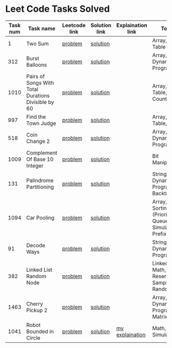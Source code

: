 # Leet Code Tasks Solved

|   Task num   |   Task name                                           |   Leetcode link                                                                                 |   Solution link                                                                                                  |   Explaination link                                                                                                                                  |   Topics                                                        |   Difficulty    |
|------------  |-----------------------------------------------------  |-----------------------------------------------------------------------------------------------  |----------------------------------------------------------------------------------------------------------------  |----------------------------------------------------------------------------------------------------------------------------------------------------  |---------------------------------------------------------------  |---------------  |
| 1            | Two Sum                                               | [problem](https://leetcode.com/problems/two-sum/)                                               | [solution](https://github.com/yk4r2/LeetCodeTasks/tree/master/1.TwoSum)                                          |                                                                                                                                                      | Array, Hash Table                                               | Easy            |
| 312          | Burst Balloons                                        | [problem](https://leetcode.com/problems/burst-balloons/)                                        | [solution](https://github.com/yk4r2/LeetCodeTasks/tree/master/312.BurstBalloons)                                 |                                                                                                                                                      | Array, Dynamic Programming                                      | Hard            |
| 1010         | Pairs of Songs With Total Durations Divisible by 60   | [problem](https://leetcode.com/problems/pairs-of-songs-with-total-durations-divisible-by-60/)   | [solution](https://github.com/yk4r2/LeetCodeTasks/tree/master/1010.PairsOfSongsWithTotalDurationDivisibleBy60)   |                                                                                                                                                      | Array, Hash Table, Counting                                     | Medium          |
| 997          | Find the Town Judge                                   | [problem](https://leetcode.com/problems/find-the-town-judge/)                                   | [solution](https://github.com/yk4r2/LeetCodeTasks/tree/master/997.FindTheTowerJudge)                             |                                                                                                                                                      | Array, Hash Table, Graph                                        | Easy            |
| 518          | Coin Change 2                                         | [problem](https://leetcode.com/problems/coin-change-2/)                                         | [solution](https://github.com/yk4r2/LeetCodeTasks/tree/master/518.CoinChange2)                                   |                                                                                                                                                      | Array, Dynamic Programming                                      | Medium          |
| 1009         | Complement Of Base 10 Integer                         | [problem](https://leetcode.com/problems/complement-of-base-10-integer/)                         | [solution](https://github.com/yk4r2/LeetCodeTasks/tree/master/1009.ComplementOfBase10Integer)                    |                                                                                                                                                      | Bit Manipulation                                                | Easy            |
| 131          | Palindrome Partitioning                               | [problem](https://leetcode.com/problems/palindrome-partitioning/)                               | [solution](https://github.com/yk4r2/LeetCodeTasks/tree/master/131.PalindromePartitioning)                        |                                                                                                                                                      | String, Dynamic Programming, Backtracking                       | Medium          |
| 1094         | Car Pooling                                           | [problem](https://leetcode.com/problems/car-pooling/)                                           | [solution](https://github.com/yk4r2/LeetCodeTasks/tree/master/1094.CarPooling)                                   |                                                                                                                                                      | Array, Sorting, Heap (Priority Queue), Simulation, Prefix Sum   | Medium          |
| 91           | Decode Ways                                           | [problem](https://leetcode.com/problems/decode-ways/)                                           | [solution](https://github.com/yk4r2/LeetCodeTasks/tree/master/91.DecodeWays)                                     |                                                                                                                                                      | String, Dynamic Programming                                     | Medium          |
| 382          | Linked List Random Node                               | [problem](https://leetcode.com/problems/linked-list-random-node/)                               | [solution](https://github.com/yk4r2/LeetCodeTasks/tree/master/382.LinkedListRandomNode)                          |                                                                                                                                                      | Linked List, Math, Reservoir Sampling, Randomized               | Medium          |
| 1463         | Cherry Pickup 2                                       | [problem](https://leetcode.com/problems/cherry-pickup-ii/)                                      | [solution](https://github.com/yk4r2/LeetCodeTasks/tree/master/1463.CherryPickup2)                                |                                                                                                                                                      | Array, Dynamic Programming, Matrix                              | Hard            |
| 1041         | Robot Bounded in Circle                               | [problem](https://leetcode.com/problems/robot-bounded-in-circle/)                               | [solution](https://github.com/yk4r2/LeetCodeTasks/tree/master/1041.RobotBoundedInCircle)                         | [my explaination](https://leetcode.com/problems/robot-bounded-in-circle/discuss/1679049/C%2B%2B-O(n)-solution-100-time-thinking-process-explained)   | Math, String, Simulation                                        | Medium          |
